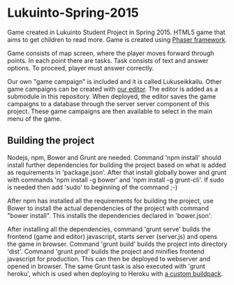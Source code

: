 # Lukuinto-Spring-2015
Game created in Lukuinto Student Project in Spring 2015. HTML5 game that aims to get children to read more. Game is created using [Phaser framework](http://phaser.io).

Game consists of map screen, where the player moves forward through points. In each point there are tasks. Task consists of text and answer options. To proceed, player must answer correctly.

Our own "game campaign" is included and it is called Lukuseikkailu. Other game campaigns can be created with [our editor](https://github.com/Juholei/Lukuinto-Spring-2015-editor). The editor is added as a submodule in this repository. When deployed, the editor saves the game campaigns to a database through the server server component of this project. These game campaigns are then available to select in the main menu of the game.


## Building the project

Nodejs, npm, Bower and Grunt are needed. Command 'npm install' should install further dependencies for building the project based on what is added as requirements in 'package.json'. After that install globally bower and grunt with commands 'npm install -g bower' and 'npm install -g grunt-cli'. If sudo is needed then add 'sudo' to beginning of the command ;-)

After npm has installed all the requirements for building the project, use Bower to install the actual dependencies of the project with command "bower install". This installs the dependencies declared in 'bower.json'.

After installing all the dependencies, command 'grunt serve' builds the frontend (game and editor) javascript, starts server (server.js) and opens the game in browser. Command 'grunt build' builds the project into directory 'dist'.  Command 'grunt prod' builds the project and minifies frontend javascript for production. This can then be deployed to webserver and opened in browser. The same Grunt task is also executed with 'grunt heroku', which is used when deploying to Heroku with [a custom buildpack](https://github.com/mbuchetics/heroku-buildpack-nodejs-grunt).
